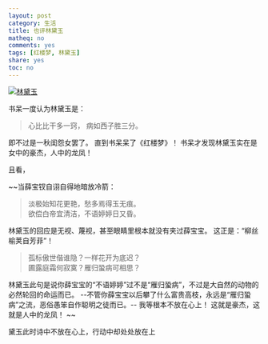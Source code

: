 ```yaml
---
layout: post
category: 生活
title: 也评林黛玉
matheq: no
comments: yes
tags: [红楼梦, 林黛玉]
share: yes
toc: no
---
```


<a class="fancybox" rel="gallery1" href="http://ww2.sinaimg.cn/large/61dccbaajw1fby3a5pvsdj20ci0iotb8.jpg" title="林黛玉"><img src="http://ww2.sinaimg.cn/large/61dccbaajw1fby3a5pvsdj20ci0iotb8.jpg" alt="林黛玉" /></a>

书呆一度认为林黛玉是：

> 心比比干多一窍， 病如西子胜三分。

即不过是一秋闺怨女罢了。
直到书呆呆了《红楼梦》！
书呆才发现林黛玉实在是女中的豪杰，人中的龙凤！

且看，

~~当薛宝钗自诩自得地暗放冷箭：

> 淡极始知花更艳，愁多焉得玉无痕。  
> 欲偿白帝宜清洁，不语婷婷日又昏。  

林黛玉的回应是无视、蔑视，甚至眼睛里根本就没有夹过薛宝宝。
这正是：“柳丝榆荚自芳菲”！

> 孤标傲世偕谁隐？一样花开为底迟？  
> 圃露庭霜何寂寞？雁归蛩病可相思？  

林黛玉此句是说你薛宝宝的“不语婷婷”过不是“雁归蛩病”，不过是大自然的动物的必然轮回的命运而已。
--不管你薛宝宝以后攀了什么富贵高枝，永远是“雁归蛩病”之流，恶俗愚笨自作聪明之徒而已。--
我等根本不放在心上！ 这就是豪杰，这就是人中的龙凤！
~~

黛玉此时诗中不放在心上，行动中却处处放在上


